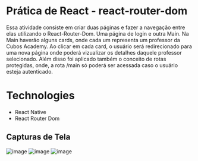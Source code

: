 # Prática de React - react-router-dom

Essa atividade consiste em criar duas páginas e fazer a navegação entre elas utilizando o React-Router-Dom. Uma página de login e outra Main. Na Main haverão alguns cards, onde cada um representa um professor da Cubos Academy. Ao clicar em cada card, o usuário será redirecionado para uma nova página onde poderá vizualizar os detalhes daquele professor selecionado. Além disso foi aplicado também o conceito de rotas protegidas, onde, a rota /main só poderá ser acessada caso o usuário esteja autenticado.

# Technologies

- React Native
- React Router Dom

## Capturas de Tela

![image](https://user-images.githubusercontent.com/94014697/176258072-31df19a5-1447-4c8d-a1d1-f977728ecc9c.png)
![image](https://user-images.githubusercontent.com/94014697/176258111-70c6ae2b-4e0c-44ba-ad42-5dec762f23fd.png)
![image](https://user-images.githubusercontent.com/94014697/176258160-c02912bb-ea6d-440f-adc8-65ec156f4cc5.png)
